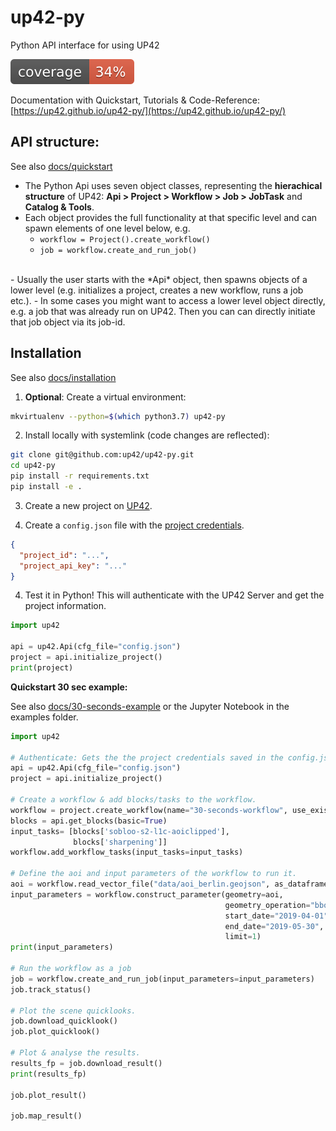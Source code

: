 # up42-py
Python API interface for using UP42

![coverage](coverage.svg)

Documentation with Quickstart, Tutorials & Code-Reference: [https://up42.github.io/up42-py/](https://up42.github.io/up42-py/)


## API structure:
See also [docs/quickstart](https://up42.github.io/up42-py/quickstart/01_quickstart)

- The Python Api uses seven object classes, representing the **hierachical structure** of UP42: **Api > Project > Workflow > Job > JobTask** and **Catalog & Tools**.
- Each object provides the full functionality at that specific level and can spawn elements of one level below, e.g.
    - `workflow = Project().create_workflow()`
    - `job = workflow.create_and_run_job()`
<br>
- Usually the user starts with the *Api* object, then spawns objects of a lower level (e.g. initializes a project, creates a new workflow, runs a job etc.).
- In some cases you might want to access a lower level object directly, e.g. a job that was already run on UP42. Then you can can directly initiate that job object via its job-id.


## Installation
See also [docs/installation](https://up42.github.io/up42-py/installation/)

1. **Optional**: Create a virtual environment:
```bash
mkvirtualenv --python=$(which python3.7) up42-py
```

2. Install locally with systemlink (code changes are reflected):
```bash
git clone git@github.com:up42/up42-py.git
cd up42-py
pip install -r requirements.txt
pip install -e .
```

3. Create a new project on [UP42](https://up42.com).

4. Create a `config.json` file with the [project credentials](https://docs.up42.com/getting-started/first-api-request.html#run-your-first-job-via-the-api).
```json
{
  "project_id": "...",
  "project_api_key": "..."
}
```

4. Test it in Python! This will authenticate with the UP42 Server and get the project information.
```python
import up42

api = up42.Api(cfg_file="config.json")
project = api.initialize_project()
print(project)
```

**Quickstart 30 sec example:**

See also [docs/30-seconds-example](https://up42.github.io/up42-py/quickstart/01_quickstart/#30-seconds-example) or the Jupyter Notebook in the examples folder.

```python
import up42

# Authenticate: Gets the the project credentials saved in the config.json file.
api = up42.Api(cfg_file="config.json")
project = api.initialize_project()

# Create a workflow & add blocks/tasks to the workflow.
workflow = project.create_workflow(name="30-seconds-workflow", use_existing=True)
blocks = api.get_blocks(basic=True)
input_tasks= [blocks['sobloo-s2-l1c-aoiclipped'],
              blocks['sharpening']]
workflow.add_workflow_tasks(input_tasks=input_tasks)

# Define the aoi and input parameters of the workflow to run it.
aoi = workflow.read_vector_file("data/aoi_berlin.geojson", as_dataframe=True)
input_parameters = workflow.construct_parameter(geometry=aoi,
                                                geometry_operation="bbox",
                                                start_date="2019-04-01",
                                                end_date="2019-05-30",
                                                limit=1)
print(input_parameters)

# Run the workflow as a job
job = workflow.create_and_run_job(input_parameters=input_parameters)
job.track_status()

# Plot the scene quicklooks.
job.download_quicklook()
job.plot_quicklook()

# Plot & analyse the results.
results_fp = job.download_result()
print(results_fp)

job.plot_result()

job.map_result()
```
